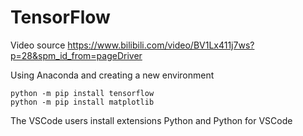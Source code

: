 # TensorFlow

Video source https://www.bilibili.com/video/BV1Lx411j7ws?p=28&spm_id_from=pageDriver

Using Anaconda and creating a new environment

```
python -m pip install tensorflow
python -m pip install matplotlib
```

The VSCode users install extensions Python and Python for VSCode


